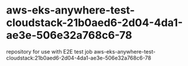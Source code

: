 # aws-eks-anywhere-test-cloudstack-21b0aed6-2d04-4da1-ae3e-506e32a768c6-78
repository for use with E2E test job aws-eks-anywhere-test-cloudstack:21b0aed6-2d04-4da1-ae3e-506e32a768c6-78

